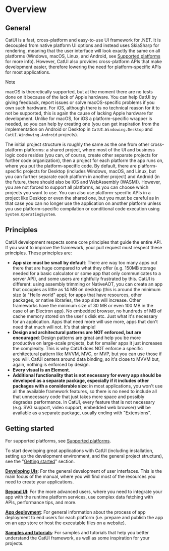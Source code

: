 # Overview

## General

CatUI is a fast, cross-platform and easy-to-use UI framework for .NET. It is decoupled from native platform UI options
and instead uses SkiaSharp for rendering, meaning that the user interface will look exactly the same on all platforms
(Windows, macOS, Linux, and Android, see [Supported platforms](supported-platforms.md) for more info). However,
CatUI also provides cross-platform APIs that make development easier, therefore lowering the need for platform-specific
APIs for most applications.

> [!NOTE]
> macOS is theoretically supported, but at the moment there are no tests done on it because of the lack of Apple
hardware. You can help CatUI by giving feedback, report issues or solve macOS-specific problems if you own such
hardware. For iOS, although there is no technical reason for it to not be supported, this is again the cause of
lacking Apple hardware for development. Unlike for macOS, for iOS a platform-specific wrapper is needed, so you
can help by creating one (you can get inspiration from the implementation on Android or Desktop in
`CatUI.Windowing.Desktop` and `CatUI.Windowing.Android` projects).

The initial project structure is roughly the same as the one from other cross-platform platforms: a shared project,
where most of the UI and business logic code resides (you can, of course, create other separate projects for
further code organization), then a project for each platform the app runs on, where you put the platform-specific code.
By default, there are platform-specific projects for Desktop (includes Windows, macOS, and Linux, but you can further
separate each platform in another project) and Android (in the future, there should also be iOS and WebAssembly (WASM)).
However, you are not forced to support all platforms, as you can choose which projects you want to use. You can also
use platform-specific APIs in a project like Desktop or even the shared one, but you must be careful as in that case
you can no longer use the application on another platform unless you use platform-specific compilation or conditional
code execution using `System.OperatingSystem`.

## Principles

CatUI development respects some core principles that guide the entire API. If you want to improve the framework,
your pull request must respect these principles. These principles are:

-   **App size must be small by default**: There are way too many apps out there that are huge compared to what
    they offer (e.g. 150MB storage needed for a basic calculator or some app that only communicates to a server API), and
    some users are rightfully frustrated by this. CatUI is different: using assembly trimming or NativeAOT, you can create
    an app that occupies as little as 14 MB on desktop (this is around the minimum size (a "Hello world" app); for apps
    that have resources, other packages, or native libraries, the app size will increase. Other frameworks have the minimum
    size of 30 MB or even 100 MB in the case of an Electron app). No embedded browser, no hundreds of MB of cache memory
    stored on the user's disk etc. Just what it's necessary for an application. Apps that need more will use more, apps
    that don't need that much will not. It's that simple!
-   **Design and architectural patterns are NOT enforced, but are encouraged**: Design patterns are great and help you
    be more productive on large-scale projects, but for smaller apps it just increases the complexity. This is why CatUI
    does NOT enforce a specific architectural pattern like MVVM, MVC, or MVP, but you can use those if you will.
    CatUI centers around data binding, so it's close to MVVM but, again, nothing is enforced by design.
-   **Every visual is an Element**.
-   **Additional functionality that is not necessary for every app should be developed as a separate package,
    especially if it includes other packages with a considerable size**: in most applications, you won't use all the
    available framework features, so there is no need to include all that unnecessary code that just takes more space
    and possibly degrades performance. In CatUI, every feature that is not necessary (e.g. SVG support, video support,
    embedded web browser) will be available as a separate package, usually ending with "Extensions".

## Getting started

For supported platforms, see [Supported platforms](supported-platforms.md).

To start developing great applications with CatUI (including installation, setting up the development environment,
and the general project structure), see the "[Getting started](getting-started/overview.md)" section.

**[Developing UIs](developing-uis/overview.md)**: For the general development of user interfaces. This is the main focus 
of the manual, where you will find most of the resources you need to create your applications.

**[Beyond UI](beyond-ui/overview.md)**: For the more advanced users, where you need to integrate your app with the 
runtime platform services, use complex data fetching with APIs, performance tips, and more.

**[App deployment](app-deployment/overview.md)**: For general information about the process of app deployment to end 
users for each platform (i.e. prepare and publish the app on an app store or host the executable files on a website).

**[Samples and tutorials](samples-and-tutorials/overview.md)**: For samples and tutorials that help you better 
understand the CatUI framework, as well as some inspiration for your projects.